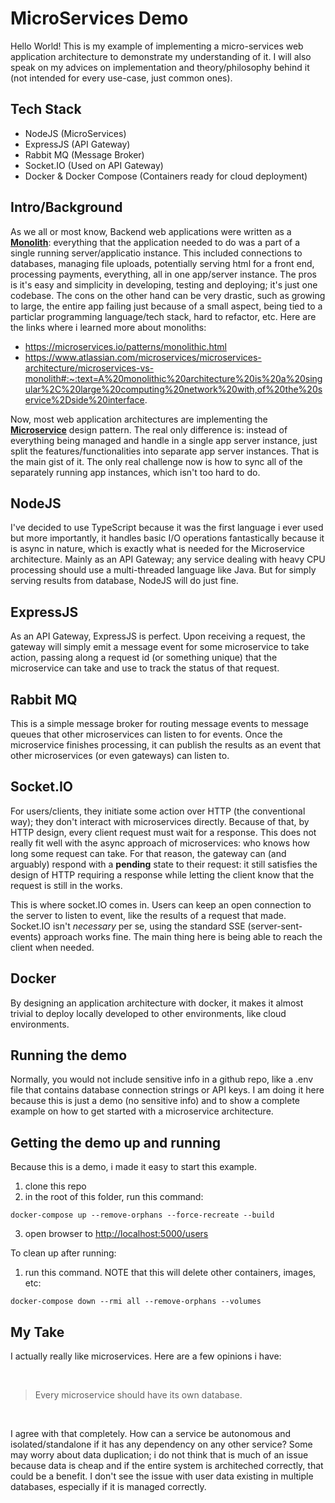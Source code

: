 # MicroServices Demo


Hello World! This is my example of implementing a micro-services web application architecture to demonstrate my understanding of it. 
I will also speak on my advices on implementation and theory/philosophy behind it (not intended for every use-case, just common ones).

## Tech Stack

* NodeJS (MicroServices)
* ExpressJS (API Gateway)
* Rabbit MQ (Message Broker)
* Socket.IO (Used on API Gateway)
* Docker & Docker Compose (Containers ready for cloud deployment)
  

## Intro/Background

As we all or most know, Backend web applications were written as a **<a href="https://microservices.io/patterns/monolithic.html">Monolith</a>**: everything that the application needed to do was a part of a single running server/applicatio instance. This included connections to databases, managing file uploads, potentially serving html for a front end, processing payments, everything, all in one app/server instance. The pros is it's easy and simplicity in developing, testing and deploying; it's just one codebase. The cons on the other hand can be very drastic, such as growing to large, the entire app failing just because of a small aspect, being tied to a particlar programming language/tech stack, hard to refactor, etc. Here are the links where i learned more about monoliths:
* https://microservices.io/patterns/monolithic.html
* https://www.atlassian.com/microservices/microservices-architecture/microservices-vs-monolith#:~:text=A%20monolithic%20architecture%20is%20a%20singular%2C%20large%20computing%20network%20with,of%20the%20service%2Dside%20interface.

Now, most web application architectures are implementing the **<a href="https://microservices.io/index.html">Microservice</a>** design pattern. The real only difference is: instead of everything being managed and handle in a single app server instance, just split the features/functionalities into separate app server instances. That is the main gist of it. The only real challenge now is how to sync all of the separately running app instances, which isn't too hard to do.


## NodeJS
I've decided to use TypeScript because it was the first language i ever used but more importantly, it handles basic I/O operations fantastically because it is async in nature, which is exactly what is needed for the Microservice architecture. Mainly as an API Gateway; any service dealing with heavy CPU processing should use a multi-threaded language like Java. But for simply serving results from database, NodeJS will do just fine.



## ExpressJS
As an API Gateway, ExpressJS is perfect. Upon receiving a request, the gateway will simply emit a message event for some microservice to take action, passing along a request id (or something unique) that the microservice can take and use to track the status of that request.

## Rabbit MQ
This is a simple message broker for routing message events to message queues that other microservices can listen to for events. Once the microservice finishes processing, it can publish the results as an event that other microservices (or even gateways) can listen to.

## Socket.IO
For users/clients, they initiate some action over HTTP (the conventional way); they don't interact with microservices directly. Because of that, by HTTP design, every client request must wait for a response. This does not really fit well with the async approach of microservices: who knows how long some request can take. For that reason, the gateway can (and arguably) respond with a **pending** state to their request: it still satisfies the design of HTTP requiring a response while letting the client know that the request is still in the works.

This is where socket.IO comes in. Users can keep an open connection to the server to listen to event, like the results of a request that made. Socket.IO isn't *necessary* per se, using the standard SSE (server-sent-events) approach works fine. The main thing here is being able to reach the client when needed.

## Docker

By designing an application architecture with docker, it makes it almost trivial to deploy locally developed to other environments, like cloud environments.


## Running the demo

Normally, you would not include sensitive info in a github repo, like a .env file that contains database connection strings or API keys. I am doing it here because this is just a demo (no sensitive info) and to show a complete example on how to get started with a microservice architecture.



## Getting the demo up and running

Because this is a demo, i made it easy to start this example.
1. clone this repo
2. in the root of this folder, run this command:
```
docker-compose up --remove-orphans --force-recreate --build
```
3. open browser to <a href="http://localhost:5000/users">http://localhost:5000/users</a>

To clean up after running:
1. run this command. NOTE that this will delete other containers, images, etc:
```
docker-compose down --rmi all --remove-orphans --volumes
```

## My Take

I actually really like microservices. Here are a few opinions i have:

<br/>  
<blockquote>
  Every microservice should have its own database.
</blockquote>
<br/>

I agree with that completely. How can a service be autonomous and isolated/standalone if it has any dependency on any other service? Some may worry about data duplication; i do not think that is much of an issue because data is cheap and if the entire system is architeched correctly, that could be a benefit. I don't see the issue with user data existing in multiple databases, especially if it is managed correctly.
